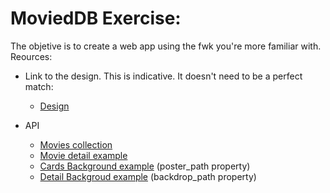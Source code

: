 
# MoviedDB Exercise:

The objetive is to create a web app using the fwk you're more familiar with. Reources:

- Link to the design. This is indicative. It doesn't need to be a perfect match:
    - [Design](https://xd.adobe.com/view/76a18262-051c-4de8-4244-f4e805822a16-0090/)

- API 
    - [Movies collection](https://api.themoviedb.org/3/movie/popular?api_key=c393f3f0b25a34db1b987e61daea5c76&language=en-US&page=1)
    -  [Movie detail example](https://api.themoviedb.org/3/movie/420809?api_key=c393f3f0b25a34db1b987e61daea5c76)
    - [Cards Background example](https://image.tmdb.org/t/p/w185/y95lQLnuNKdPAzw9F9Ab8kJ80c3.jpg) (poster_path property)
    - [Detail Backgroud example](https://image.tmdb.org/t/p/w1280/iUspPEAjhUUrLYKntTnKupt3eqV.jpg) (backdrop_path property)

    

